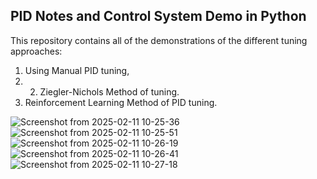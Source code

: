 ## PID Notes and Control System Demo in Python
This repository contains all of the demonstrations of the different tuning approaches: 
1. Using Manual PID tuning,
2. 2. Ziegler-Nichols Method of tuning.
3. Reinforcement Learning Method of PID tuning.

![Screenshot from 2025-02-11 10-25-36](https://github.com/user-attachments/assets/0de2d129-6c87-4c35-b20c-9b7167c62c84)
![Screenshot from 2025-02-11 10-25-51](https://github.com/user-attachments/assets/550be6a6-a3f0-49b9-9b31-6e48c97c9473)
![Screenshot from 2025-02-11 10-26-19](https://github.com/user-attachments/assets/1241267b-0eb6-4b0d-9c01-bcbdaa8a8241)
![Screenshot from 2025-02-11 10-26-41](https://github.com/user-attachments/assets/d3fb0854-da03-4ec8-a678-06d332b923c4)
![Screenshot from 2025-02-11 10-27-18](https://github.com/user-attachments/assets/b5cc4ec1-5c90-4d3f-adaa-dbbd720084b4)
